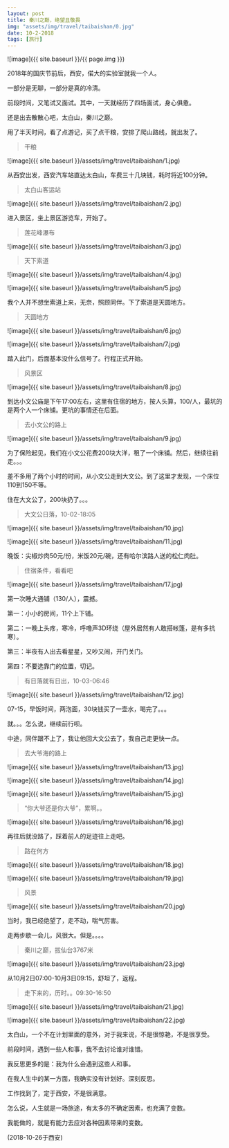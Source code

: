 ```yaml
---
layout: post
title: 秦川之巅，绝望且敬畏
img: "assets/img/travel/taibaishan/0.jpg"
date: 10-2-2018
tags: [旅行]
---
```


![image]({{ site.baseurl }}/{{ page.img }})

2018年的国庆节前后，西安，偌大的实验室就我一个人。

一部分是无聊，一部分是真的冷清。

前段时间，又笔试又面试。其中，一天就经历了四场面试，身心俱惫。

还是出去散散心吧，太白山，秦川之巅。

用了半天时间，看了点游记，买了点干粮，安排了爬山路线，就出发了。

> 干粮

![image]({{ site.baseurl }}/assets/img/travel/taibaishan/1.jpg)

从西安出发，西安汽车站直达太白山，车费三十几块钱，耗时将近100分钟。

> 太白山客运站

![image]({{ site.baseurl }}/assets/img/travel/taibaishan/2.jpg)

进入景区，坐上景区游览车，开始了。

> 莲花峰瀑布

![image]({{ site.baseurl }}/assets/img/travel/taibaishan/3.jpg)

> 天下索道

![image]({{ site.baseurl }}/assets/img/travel/taibaishan/4.jpg)

![image]({{ site.baseurl }}/assets/img/travel/taibaishan/5.jpg)

我个人并不想坐索道上来，无奈，照顾同伴。下了索道是天圆地方。

> 天圆地方

![image]({{ site.baseurl }}/assets/img/travel/taibaishan/6.jpg)

![image]({{ site.baseurl }}/assets/img/travel/taibaishan/7.jpg)

踏入此门，后面基本没什么信号了。行程正式开始。

> 风景区

![image]({{ site.baseurl }}/assets/img/travel/taibaishan/8.jpg)

到达小文公庙是下午17:00左右，这里有住宿的地方，按人头算，100/人，最坑的是两个人一个床铺。更坑的事情还在后面。

> 去小文公的路上

![image]({{ site.baseurl }}/assets/img/travel/taibaishan/9.jpg)

为了保险起见，我们在小文公花费200块大洋，租了一个床铺。然后，继续往前走。。。

差不多用了两个小时的时间，从小文公走到大文公。到了这里才发现，一个床位110到150不等。

住在大文公了，200块扔了。。。

> 大文公日落，10-02-18:05

![image]({{ site.baseurl }}/assets/img/travel/taibaishan/10.jpg)

![image]({{ site.baseurl }}/assets/img/travel/taibaishan/11.jpg)

晚饭：尖椒炒肉50元/份，米饭20元/碗，还有哈尔滨路人送的松仁肉肚。

> 住宿条件，看看吧

![image]({{ site.baseurl }}/assets/img/travel/taibaishan/17.jpg)

第一次睡大通铺（130/人），震撼。

第一：小小的房间，11个上下铺。

第二：一晚上头疼，寒冷，呼噜声3D环绕（屋外居然有人敢搭帐篷，是有多抗寒）。

第三：半夜有人出去看星星，又吵又闹，开门关门。

第四：不要选靠门的位置，切记。

> 有日落就有日出，10-03-06:46

![image]({{ site.baseurl }}/assets/img/travel/taibaishan/12.jpg)

07-15，早饭时间，两泡面，30块钱买了一壶水，喝完了。。。

就。。。怎么说，继续前行呗。

中途，同伴跟不上了，我让他回大文公去了，我自己走更快一点。

> 去大爷海的路上

![image]({{ site.baseurl }}/assets/img/travel/taibaishan/13.jpg)

![image]({{ site.baseurl }}/assets/img/travel/taibaishan/14.jpg)

![image]({{ site.baseurl }}/assets/img/travel/taibaishan/15.jpg)

> “你大爷还是你大爷”，累啊。。

![image]({{ site.baseurl }}/assets/img/travel/taibaishan/16.jpg)

再往后就没路了，踩着前人的足迹往上走吧。

> 路在何方

![image]({{ site.baseurl }}/assets/img/travel/taibaishan/18.jpg)

![image]({{ site.baseurl }}/assets/img/travel/taibaishan/19.jpg)

> 风景

![image]({{ site.baseurl }}/assets/img/travel/taibaishan/20.jpg)

当时，我已经绝望了，走不动，喘气厉害。

走两步歇一会儿，风很大。但是。。。。

> 秦川之巅，拔仙台3767米

![image]({{ site.baseurl }}/assets/img/travel/taibaishan/23.jpg)

从10月2日07:00-10月3日09:15，舒坦了，返程。

> 走下来的，历时。。09:30-16:50

![image]({{ site.baseurl }}/assets/img/travel/taibaishan/21.jpg)

![image]({{ site.baseurl }}/assets/img/travel/taibaishan/22.jpg)

太白山，一个不在计划里面的意外，对于我来说，不是很惊艳，不是很享受。

前段时间，遇到一些人和事，我不去讨论谁对谁错。

我反思更多的是：我为什么会遇到这些人和事。

在我人生中的某一方面，我确实没有计划好。深刻反思。

工作找到了，定于西安，不是很满意。

怎么说，人生就是一场旅途，有太多的不确定因素，也充满了变数。

我能做的，就是有能力去应对各种因素带来的变数。

(2018-10-26于西安)






